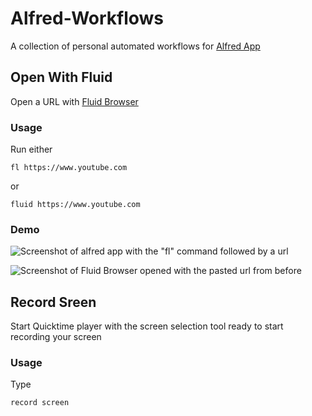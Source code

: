 # Alfred-Workflows

A collection of personal automated workflows for [Alfred App](https://www.alfredapp.com/)

## Open With Fluid

Open a URL with [Fluid Browser](https://fluidbrowser.com/)

### Usage

Run either

```
fl https://www.youtube.com
```

or

```
fluid https://www.youtube.com
```

### Demo

![Screenshot of alfred app with the "fl" command followed by a url](https://i.imgur.com/dbGqfCY.png)

![Screenshot of Fluid Browser opened with the pasted url from before](https://i.imgur.com/25rxGW7.png)

## Record Sreen

Start Quicktime player with the screen selection tool ready to start recording your screen

### Usage

Type

```
record screen
```
